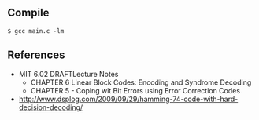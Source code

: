 ## Compile

	$ gcc main.c -lm

## References

*	MIT 6.02 DRAFTLecture Notes
	*	CHAPTER 6 Linear Block Codes: Encoding and Syndrome Decoding
	*	CHAPTER 5 - Coping wit Bit Errors using Error Correction Codes
*	http://www.dsplog.com/2009/09/29/hamming-74-code-with-hard-decision-decoding/

